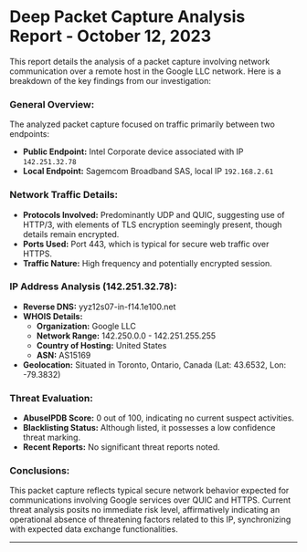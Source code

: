 # Deep Packet Capture Analysis Report - October 12, 2023

This report details the analysis of a packet capture involving network communication over a remote host in the Google LLC network. Here is a breakdown of the key findings from our investigation:

### General Overview:
The analyzed packet capture focused on traffic primarily between two endpoints:
- **Public Endpoint:** Intel Corporate device associated with IP `142.251.32.78`
- **Local Endpoint:** Sagemcom Broadband SAS, local IP `192.168.2.61`

### Network Traffic Details:
- **Protocols Involved:** Predominantly UDP and QUIC, suggesting use of HTTP/3, with elements of TLS encryption seemingly present, though details remain encrypted.
- **Ports Used:** Port 443, which is typical for secure web traffic over HTTPS.
- **Traffic Nature:** High frequency and potentially encrypted session.

### IP Address Analysis (142.251.32.78):
- **Reverse DNS:** yyz12s07-in-f14.1e100.net
- **WHOIS Details:**
  - **Organization:** Google LLC
  - **Network Range:** 142.250.0.0 - 142.251.255.255
  - **Country of Hosting:** United States
  - **ASN:** AS15169
- **Geolocation:** Situated in Toronto, Ontario, Canada (Lat: 43.6532, Lon: -79.3832)

### Threat Evaluation:
- **AbuseIPDB Score:** 0 out of 100, indicating no current suspect activities.
- **Blacklisting Status:** Although listed, it possesses a low confidence threat marking.
- **Recent Reports:** No significant threat reports noted.

### Conclusions:
This packet capture reflects typical secure network behavior expected for communications involving Google services over QUIC and HTTPS. Current threat analysis posits no immediate risk level, affirmatively indicating an operational absence of threatening factors related to this IP, synchronizing with expected data exchange functionalities.

---